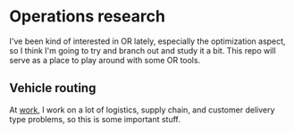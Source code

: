 # Operations research
I've been kind of interested in OR lately, especially the optimization aspect, so I think I'm going to try and branch out and study it a bit. This repo will serve as a place to play around with some OR tools.

## Vehicle routing
At [work](www.atd-us.com), I work on a lot of logistics, supply chain, and customer delivery type problems, so this is some important stuff.
